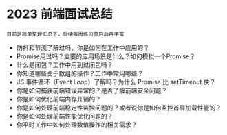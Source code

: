 # 2023 前端面试总结  

```
目前是简单整理汇总下，后续每周练习重启后再丰富
```

+ 防抖和节流了解过吗，你是如何在工作中应用的？ 
+ Promise用过吗？主要的应用场景是什么？如何模拟一个Promise？ 
+ 什么是闭包？工作中用到过闭包吗？  
+ 你知道哪些关于数组的操作？工作中常用哪些？  
+ JS 事件循环（Event Loop）了解吗？为什么 Promise 比 setTimeout 快？
+ 你是如何捕获前端错误异常的？是否了解前端安全问题？  
+ 你是如何优化前端内存开销的？  
+ 你是如何处理前端稳定性监控问题的？或者说你是如何监控首屏加载性能的？  
+ 你是如何处理前端性能优化问题的？  
+ 你平时工作中如何处理数值操作的相关需求？  
